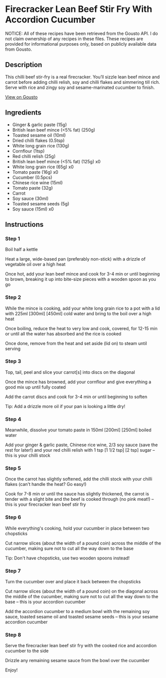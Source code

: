 # Firecracker Lean Beef Stir Fry With Accordion Cucumber

NOTICE: All of these recipes have been retrieved from the Gousto API. I do not claim ownership of any recipes in these files. These recipes are provided for informational purposes only, based on publicly available data from Gousto.

## Description

This chilli beef stir-fry is a real firecracker. You’ll sizzle lean beef mince and carrot before adding chilli relish, soy and chilli flakes and simmering till rich. Serve with rice and zingy soy and sesame-marinated cucumber to finish.


[View on Gousto](https://www.gousto.co.uk/recipes/cookbook/firecracker-lean-beef-stir-fry-with-accordion-cucumber)

## Ingredients

- Ginger & garlic paste (15g)
- British lean beef mince (<5% fat) (250g)
- Toasted sesame oil (10ml)
- Dried chilli flakes (0.5tsp)
- White long grain rice (130g)
- Cornflour (1tsp)
- Red chilli relish (25g)
- British lean beef mince (<5% fat) (125g) x0
- White long grain rice (65g) x0
- Tomato paste (16g) x0
- Cucumber (0.5pcs)
- Chinese rice wine (15ml)
- Tomato paste (32g)
- Carrot
- Soy sauce (30ml)
- Toasted sesame seeds (5g)
- Soy sauce (15ml) x0

## Instructions


### Step 1

Boil half a kettle

Heat a large, wide-based pan (preferably non-stick) with a drizzle of vegetable oil over a high heat

Once hot, add your lean beef mince and cook for 3-4 min or until beginning to brown, breaking it up into bite-size pieces with a wooden spoon as you go


### Step 2

While the mince is cooking, add your white long grain rice to a pot with a lid with 225ml <span class="text-purple">[300ml] </span><span class="text-danger">[450ml]</span> cold water and bring to the boil over a high heat

Once boiling, reduce the heat to very low and cook, covered, for 12-15 min or until all the water has absorbed and the rice is cooked

Once done, remove from the heat and set aside (lid on) to steam until serving


### Step 3

Top, tail, peel and slice your carrot[s] into discs on the diagonal

Once the mince has browned, add your cornflour and give everything a good mix up until fully coated

Add the carrot discs and cook for 3-4 min or until beginning to soften

Tip: Add a drizzle more oil if your pan is looking a little dry!


### Step 4

Meanwhile, dissolve your tomato paste in 150ml <span class="text-purple">[200ml] </span><span class="text-danger">[250ml] </span>boiled water

Add your ginger & garlic paste, Chinese rice wine, 2/3 soy sauce (save the rest for later!) and your red chilli relish with 1 tsp <span class="text-purple">[1 1/2 tsp]</span> <span class="text-danger">[2 tsp]</span> sugar – this is your chilli stock


### Step 5

Once the carrot has slightly softened, add the chilli stock with your chilli flakes (can't handle the heat? Go easy!)

Cook for 7-8 min or until the sauce has slightly thickened, the carrot is tender with a slight bite and the beef is cooked through (no pink meat!) – this is your firecracker lean beef stir fry


### Step 6

While everything's cooking, hold your cucumber in place between two chopsticks

Cut narrow slices (about the width of a pound coin) across the middle of the cucumber, making sure not to cut all the way down to the base

Tip: Don't have chopsticks, use two wooden spoons instead!


### Step 7

Turn the cucumber over and place it back between the chopsticks

Cut narrow slices (about the width of a pound coin) on the diagonal across the middle of the cucumber, making sure not to cut all the way down to the base – this is your accordion cucumber

Add the accordion cucumber to a medium bowl with the remaining soy sauce, toasted sesame oil and toasted sesame seeds – this is your sesame accordion cucumber

### Step 8

Serve the firecracker lean beef stir fry with the cooked rice and accordion cucumber to the side

Drizzle any remaining sesame sauce from the bowl over the cucumber

Enjoy!

